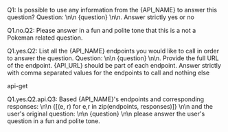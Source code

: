 Q1: Is possible to use any information from the {API_NAME} to answer this question?
Question: \n\n {question} \n\n.
Answer strictly yes or no

Q1.no.Q2: Please answer in a fun and polite tone that this is a not a Pokeman related question.

Q1.yes.Q2:
List all the {API_NAME} endpoints you would like to call in order to answer the question.
Question: \n\n {question} \n\n.
Provide the full URL of the endpoint. {API_URL} should be part of each endpoint.
Answer strictly with comma separated values for the endpoints to call and nothing else

api-get

Q1.yes.Q2.api.Q3:
Based {API_NAME}'s endpoints and corresponding responses: \n\n
{[(e, r) for e,r in zip(endpoints, responses)]} \n\n
and the user's original question: \n\n {question} \n\n
please answer the user's question in a fun and polite tone.
